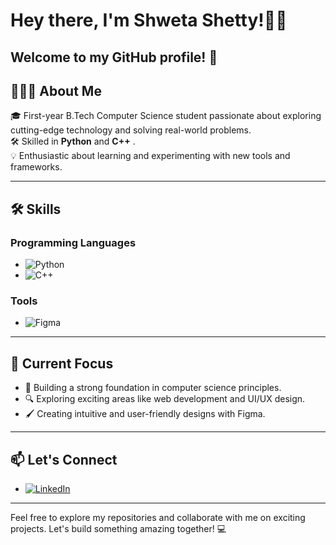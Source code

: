 # Hey there, I'm Shweta Shetty!👋🏻

Welcome to my GitHub profile! 🚀  
---

## 👩🏻‍💻 About Me  

🎓 First-year B.Tech Computer Science student passionate about exploring cutting-edge technology and solving real-world problems.  
🛠️ Skilled in **Python** and **C++** .  
💡 Enthusiastic about learning and experimenting with new tools and frameworks.  

---

## 🛠️ Skills  

### Programming Languages  
- ![Python](https://img.shields.io/badge/Python-3776AB?style=for-the-badge&logo=python&logoColor=white)  
- ![C++](https://img.shields.io/badge/C++-00599C?style=for-the-badge&logo=cplusplus&logoColor=white)  

### Tools  
- ![Figma](https://img.shields.io/badge/Figma-F24E1E?style=for-the-badge&logo=figma&logoColor=white)  

---

## 🌟 Current Focus  

- 🌱 Building a strong foundation in computer science principles.  
- 🔍 Exploring exciting areas like web development and UI/UX design.  
- 🖌️ Creating intuitive and user-friendly designs with Figma.  

---

## 📫 Let's Connect  

- [![LinkedIn](https://img.shields.io/badge/LinkedIn-0A66C2?style=for-the-badge&logo=linkedin&logoColor=white)](https://www.linkedin.com/in/shweta-shetty-340196332/)

---

Feel free to explore my repositories and collaborate with me on exciting projects. Let's build something amazing together! 💻

